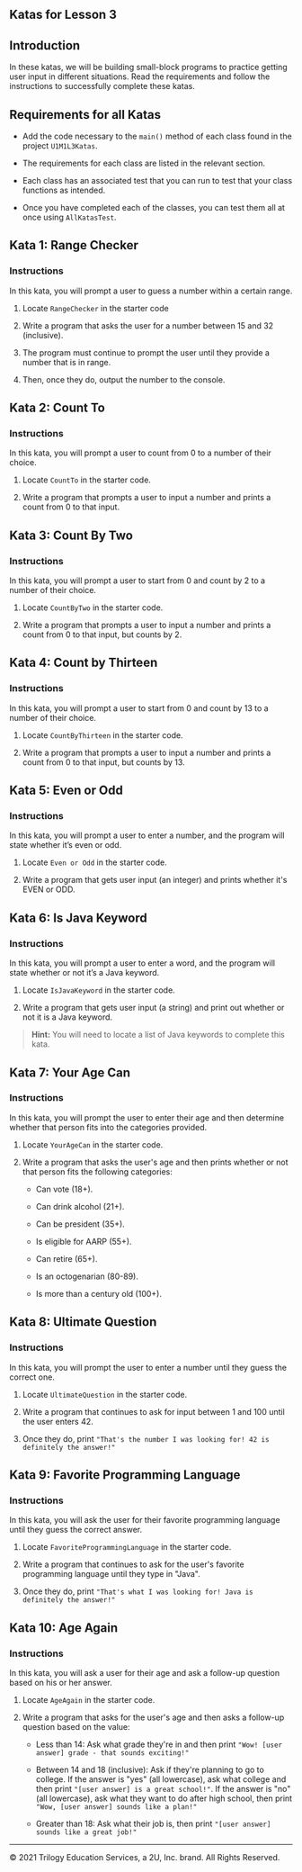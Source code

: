 ## Katas for Lesson 3

## Introduction

In these katas, we will be building small-block programs to practice getting user input in different situations. Read the requirements and follow the instructions to successfully complete these katas.

## Requirements for all Katas

- Add the code necessary to the `main()` method of each class found in the project `U1M1L3Katas`.

- The requirements for each class are listed in the relevant section.

- Each class has an associated test that you can run to test that your class functions as intended.

- Once you have completed each of the classes, you can test them all at once using `AllKatasTest`.

## Kata 1: Range Checker

### Instructions

In this kata, you will prompt a user to guess a number within a certain range.

1. Locate `RangeChecker` in the starter code

2. Write a program that asks the user for a number between 15 and 32 (inclusive).

3. The program must continue to prompt the user until they provide a number that is in range.

4. Then, once they do, output the number to the console.

## Kata 2: Count To

### Instructions

In this kata, you will prompt a user to count from 0 to a number of their choice.

1. Locate `CountTo` in the starter code.

2. Write a program that prompts a user to input a number and prints a count from 0 to that input.

## Kata 3: Count By Two

### Instructions

In this kata, you will prompt a user to start from 0 and count by 2 to a number of their choice.

1. Locate `CountByTwo` in the starter code.

2. Write a program that prompts a user to input a number and prints a count from 0 to that input, but counts by 2.

## Kata 4: Count by Thirteen

### Instructions

In this kata, you will prompt a user to start from 0 and count by 13 to a number of their choice.

1. Locate `CountByThirteen` in the starter code.

2. Write a program that prompts a user to input a number and prints a count from 0 to that input, but counts by 13.

## Kata 5: Even or Odd

### Instructions

In this kata, you will prompt a user to enter a number, and the program will state whether it’s even or odd.

1. Locate `Even or Odd` in the starter code.

2. Write a program that gets user input (an integer) and prints whether it's EVEN or ODD.

## Kata 6: Is Java Keyword

### Instructions

In this kata, you will prompt a user to enter a word, and the program will state whether or not it’s a Java keyword.

1. Locate `IsJavaKeyword` in the starter code.

2. Write a program that gets user input (a string) and print out whether or not it is a Java keyword.

> **Hint:** You will need to locate a list of Java keywords to complete this kata.

## Kata 7: Your Age Can

### Instructions

In this kata, you will prompt the user to enter their age and then determine whether that person fits into the categories provided.

1. Locate `YourAgeCan` in the starter code.

2. Write a program that asks the user's age and then prints whether or not that person fits the following categories:

   - Can vote (18+).

   - Can drink alcohol (21+).

   - Can be president (35+).

   - Is eligible for AARP (55+).

   - Can retire (65+).

   - Is an octogenarian (80-89).

   - Is more than a century old (100+).

## Kata 8: Ultimate Question

### Instructions

In this kata, you will prompt the user to enter a number until they guess the correct one.

1. Locate `UltimateQuestion` in the starter code.

2. Write a program that continues to ask for input between 1 and 100 until the user enters 42.

3. Once they do, print `"That's the number I was looking for! 42 is definitely the answer!"`

## Kata 9: Favorite Programming Language

### Instructions

In this kata, you will ask the user for their favorite programming language until they guess the correct answer.

1. Locate `FavoriteProgrammingLanguage` in the starter code.

2. Write a program that continues to ask for the user's favorite programming language until they type in "Java".

3. Once they do, print `"That's what I was looking for! Java is definitely the answer!"`

## Kata 10: Age Again

### Instructions

In this kata, you will ask a user for their age and ask a follow-up question based on his or her answer.

1. Locate `AgeAgain` in the starter code.

2. Write a program that asks for the user's age and then asks a follow-up question based on the value:

   - Less than 14: Ask what grade they're in and then print `"Wow! [user answer] grade - that sounds exciting!"`

   - Between 14 and 18 (inclusive): Ask if they're planning to go to college. If the answer is "yes" (all lowercase), ask what college and then print `"[user answer] is a great school!"`. If the answer is "no" (all lowercase), ask what they want to do after high school, then print `"Wow, [user answer] sounds like a plan!"`

   - Greater than 18: Ask what their job is, then print `"[user answer] sounds like a great job!"`


---

© 2021 Trilogy Education Services, a 2U, Inc. brand. All Rights Reserved.
